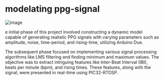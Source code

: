 # modelating ppg-signal
![image](https://github.com/GalOren26/signal-proessing/assets/60099229/e16b3c16-0d1c-432a-8735-3e90b63d58c9)

e initial phase of this project involved constructing a dynamic model capable of generating realistic PPG signals with varying parameters such as amplitude, noise, time-period, and rising-time, utilizing Arduino Due.

The subsequent phase focused on implementing various signal processing algorithms like LMS filtering and finding minimum and maximum values. 
The objective was to extract intriguing features like Inter-Beat Interval (IBI), beats per minute (bpm), and rising times.
These features, along with the signal, were presented in real-time using PIC32-RTDSP.
